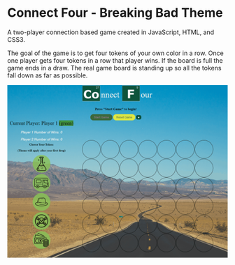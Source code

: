 # Connect Four - Breaking Bad Theme

A two-player connection based game created in JavaScript, HTML, and CSS3.

The goal of the game is to get four tokens of your own color in a row. Once one player gets four tokens in a row that player wins. If the board is full the game ends in a draw. The real game board is standing up so all the tokens fall down as far as possible.

![](/images/connect4.gif)

